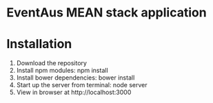 # EventAus MEAN stack application

# Installation
1. Download the repository
2. Install npm modules: npm install
3. Install bower dependencies:  bower install
4. Start up the server from terminal: node server
5. View in browser at http://localhost:3000
